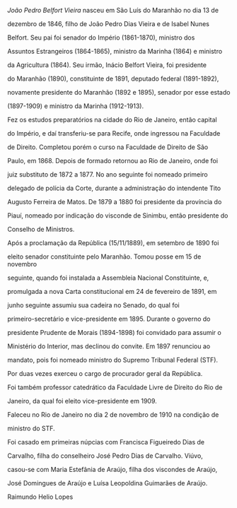

*João Pedro Belfort Vieira* nasceu em São Luís do Maranhão no dia 13 de

dezembro de 1846, filho de João Pedro Dias Vieira e de Isabel Nunes

Belfort. Seu pai foi senador do Império (1861-1870), ministro dos

Assuntos Estrangeiros (1864-1865), ministro da Marinha (1864) e ministro

da Agricultura (1864). Seu irmão, Inácio Belfort Vieira, foi presidente

do Maranhão (1890), constituinte de 1891, deputado federal (1891-1892),

novamente presidente do Maranhão (1892 e 1895), senador por esse estado

(1897-1909) e ministro da Marinha (1912-1913).



Fez os estudos preparatórios na cidade do Rio de Janeiro, então capital

do Império, e daí transferiu-se para Recife, onde ingressou na Faculdade

de Direito. Completou porém o curso na Faculdade de Direito de São

Paulo, em 1868. Depois de formado retornou ao Rio de Janeiro, onde foi

juiz substituto de 1872 a 1877. No ano seguinte foi nomeado primeiro

delegado de polícia da Corte, durante a administração do intendente Tito

Augusto Ferreira de Matos. De 1879 a 1880 foi presidente da província do

Piauí, nomeado por indicação do visconde de Sinimbu, então presidente do

Conselho de Ministros.



Após a proclamação da República (15/11/1889), em setembro de 1890 foi

eleito senador constituinte pelo Maranhão. Tomou posse em 15 de novembro

seguinte, quando foi instalada a Assembleia Nacional Constituinte, e,

promulgada a nova Carta constitucional em 24 de fevereiro de 1891, em

junho seguinte assumiu sua cadeira no Senado, do qual foi

primeiro-secretário e vice-presidente em 1895. Durante o governo do

presidente Prudente de Morais (1894-1898) foi convidado para assumir o

Ministério do Interior, mas declinou do convite. Em 1897 renunciou ao

mandato, pois foi nomeado ministro do Supremo Tribunal Federal (STF).

Por duas vezes exerceu o cargo de procurador geral da República.



Foi também professor catedrático da Faculdade Livre de Direito do Rio de

Janeiro, da qual foi eleito vice-presidente em 1909.



Faleceu no Rio de Janeiro no dia 2 de novembro de 1910 na condição de

ministro do STF.



Foi casado em primeiras núpcias com Francisca Figueiredo Dias de

Carvalho, filha do conselheiro José Pedro Dias de Carvalho. Viúvo,

casou-se com Maria Estefânia de Araújo, filha dos viscondes de Araújo,

José Domingues de Araújo e Luísa Leopoldina Guimarães de Araújo.



Raimundo Helio Lopes



